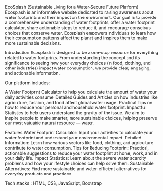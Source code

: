 EcoSplash (Sustainable Living for a Water-Secure Future Platform)
Ecosplash is an informative website dedicated to raising awareness about water footprints and their impact on the environment. Our goal is to provide a comprehensive understanding of water footprints, offer a water footprint calculator, share actionable steps to reduce it, and encourage conscious choices that conserve water. Ecosplash empowers individuals to learn how their consumption patterns affect the planet and inspires them to make more sustainable decisions.

Introduction
Ecosplash is designed to be a one-stop resource for everything related to water footprints. From understanding the concept and its significance to seeing how your everyday choices (in food, clothing, and other industries) impact water consumption, we provide clear, engaging, and actionable information.

Our platform includes:

A Water Footprint Calculator to help you calculate the amount of water your daily activities consume.
Detailed Guides and Articles on how industries like agriculture, fashion, and food affect global water usage.
Practical Tips on how to reduce your personal and household water footprint.
Impactful Statistics to help users understand the gravity of the issue.
We aim to inspire people to make smarter, more sustainable choices, helping preserve our most valuable natural resource — water.

Features
Water Footprint Calculator: Input your activities to calculate your water footprint and understand your environmental impact.
Detailed Information: Learn how various sectors like food, clothing, and agriculture contribute to water consumption.
Tips for Reducing Footprint: Practical, actionable suggestions to reduce your water footprint at home, work, and in your daily life.
Impact Statistics: Learn about the severe water scarcity problems and how your lifestyle choices can help solve them.
Sustainable Alternatives: Find more sustainable and water-efficient alternatives for everyday products and practices.

Tech stacks : HTML, CSS, JavaScript, Bootstrap


